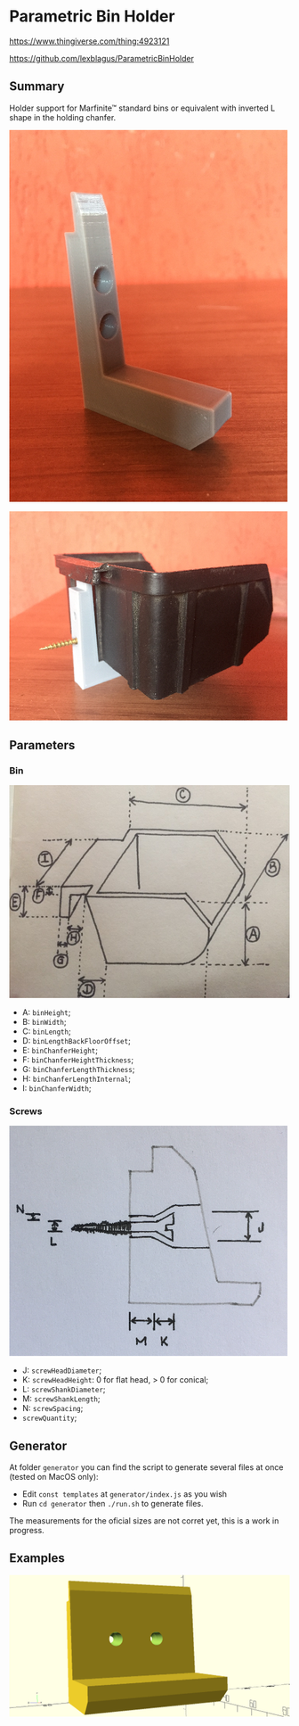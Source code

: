 # Parametric Bin Holder

https://www.thingiverse.com/thing:4923121

https://github.com/lexblagus/ParametricBinHolder

## Summary

Holder support for Marfinite™ standard bins or equivalent with inverted L shape in the holding chanfer.

![Printed piece](images/print.png)

![Holding a bin](images/usage.png)

## Parameters

### Bin

![Measurements schematics fir the bin](images/measurements-reference-bin.png)

- A: `binHeight`;
- B: `binWidth`;
- C: `binLength`;
- D: `binLengthBackFloorOffset`;
- E: `binChanferHeight`;
- F: `binChanferHeightThickness`;
- G: `binChanferLengthThickness`;
- H: `binChanferLengthInternal`;
- I: `binChanferWidth`;

### Screws

![Measurements schematics for the screw holes](images/measurements-reference-holes.png)

- J: `screwHeadDiameter`;
- K: `screwHeadHeight`: 0 for flat head, > 0 for conical;
- L: `screwShankDiameter`;
- M: `screwShankLength`;
- N: `screwSpacing`;
- `screwQuantity`;

## Generator

At folder `generator` you can find the script to generate several files at once (tested on MacOS only):

- Edit `const templates` at `generator/index.js` as you wish
- Run `cd generator` then `./run.sh` to generate files.

The measurements for the oficial sizes are not corret yet, this is a work in progress.

## Examples

![Designing piece](./images/open-scad-render.png)
